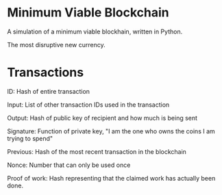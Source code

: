 # Minimum Viable Blockchain
A simulation of a minimum viable blockhain, written in Python. 

The most disruptive new currency.

# Transactions
ID: Hash of entire transaction

Input: List of other transaction IDs used in the transaction

Output: Hash of public key of recipient and how much is being sent

Signature: Function of private key, "I am the one who owns the coins I am trying to spend"

Previous: Hash of the most recent transaction in the blockchain

Nonce: Number  that can only be used once

Proof of work: Hash representing that the claimed work has actually been done.
